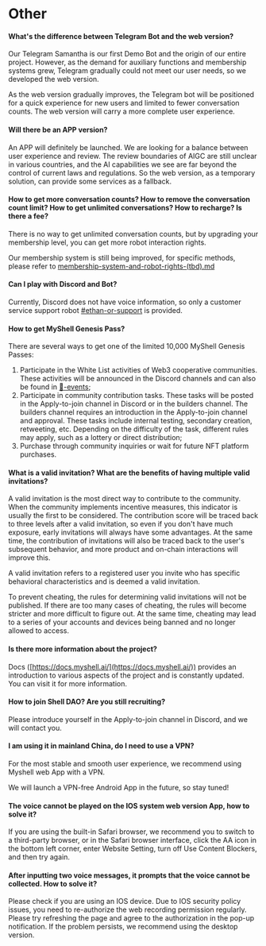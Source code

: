 # Other

#### What's the difference between Telegram Bot and the web version?

Our Telegram Samantha is our first Demo Bot and the origin of our entire project. However, as the demand for auxiliary functions and membership systems grew, Telegram gradually could not meet our user needs, so we developed the web version.

As the web version gradually improves, the Telegram bot will be positioned for a quick experience for new users and limited to fewer conversation counts. The web version will carry a more complete user experience.

#### Will there be an APP version?

An APP will definitely be launched. We are looking for a balance between user experience and review. The review boundaries of AIGC are still unclear in various countries, and the AI capabilities we see are far beyond the control of current laws and regulations. So the web version, as a temporary solution, can provide some services as a fallback.

#### How to get more conversation counts? How to remove the conversation count limit? How to get unlimited conversations? How to recharge? Is there a fee?

There is no way to get unlimited conversation counts, but by upgrading your membership level, you can get more robot interaction rights.

Our membership system is still being improved, for specific methods, please refer to [membership-system-and-robot-rights-(tbd).md](../product-manual/membership-system-and-robot-rights-(tbd).md "mention")

#### Can I play with Discord and Bot?

Currently, Discord does not have voice information, so only a customer service support robot [#ethan-or-support](../product-manual/robot-introduction.md#ethan-or-support "mention") is provided.

#### How to get MyShell Genesis Pass?

There are several ways to get one of the limited 10,000 MyShell Genesis Passes:

1. Participate in the White List activities of Web3 cooperative communities. These activities will be announced in the Discord channels and can also be found in [🎉-events](../🎉-events/ "mention");
2. Participate in community contribution tasks. These tasks will be posted in the Apply-to-join channel in Discord or in the builders channel. The builders channel requires an introduction in the Apply-to-join channel and approval. These tasks include internal testing, secondary creation, retweeting, etc. Depending on the difficulty of the task, different rules may apply, such as a lottery or direct distribution;
3. Purchase through community inquiries or wait for future NFT platform purchases.

#### What is a valid invitation? What are the benefits of having multiple valid invitations?

A valid invitation is the most direct way to contribute to the community. When the community implements incentive measures, this indicator is usually the first to be considered. The contribution score will be traced back to three levels after a valid invitation, so even if you don't have much exposure, early invitations will always have some advantages. At the same time, the contribution of invitations will also be traced back to the user's subsequent behavior, and more product and on-chain interactions will improve this.

A valid invitation refers to a registered user you invite who has specific behavioral characteristics and is deemed a valid invitation.

To prevent cheating, the rules for determining valid invitations will not be published. If there are too many cases of cheating, the rules will become stricter and more difficult to figure out. At the same time, cheating may lead to a series of your accounts and devices being banned and no longer allowed to access.

#### Is there more information about the project?

Docs ([https://docs.myshell.ai/](https://docs.myshell.ai/)) provides an introduction to various aspects of the project and is constantly updated. You can visit it for more information.

#### How to join Shell DAO? Are you still recruiting?

Please introduce yourself in the Apply-to-join channel in Discord, and we will contact you.

#### I am using it in mainland China, do I need to use a VPN?

For the most stable and smooth user experience, we recommend using Myshell web App with a VPN.

We will launch a VPN-free Android App in the future, so stay tuned!

#### The voice cannot be played on the IOS system web version App, how to solve it?

If you are using the built-in Safari browser, we recommend you to switch to a third-party browser, or in the Safari browser interface, click the AA icon in the bottom left corner, enter Website Setting, turn off Use Content Blockers, and then try again.

#### After inputting two voice messages, it prompts that the voice cannot be collected. How to solve it?

Please check if you are using an IOS device. Due to IOS security policy issues, you need to re-authorize the web recording permission regularly. Please try refreshing the page and agree to the authorization in the pop-up notification. If the problem persists, we recommend using the desktop version.